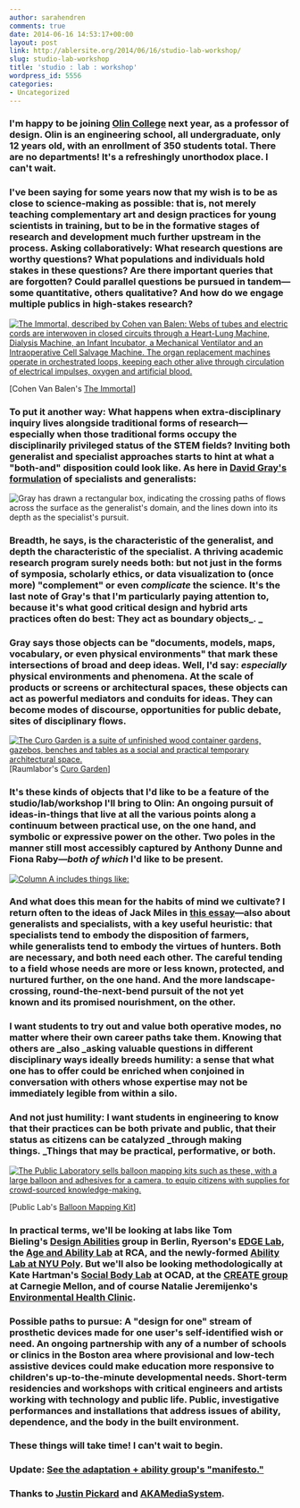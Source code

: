 ```yaml
---
author: sarahendren
comments: true
date: 2014-06-16 14:53:17+00:00
layout: post
link: http://ablersite.org/2014/06/16/studio-lab-workshop/
slug: studio-lab-workshop
title: 'studio : lab : workshop'
wordpress_id: 5556
categories:
- Uncategorized
---
```


### I'm happy to be joining [Olin College](http://www.olin.edu/) next year, as a professor of design. Olin is an engineering school, all undergraduate, only 12 years old, with an enrollment of 350 students total. There are no departments! It's a refreshingly unorthodox place. I can't wait.




### I've been saying for some years now that my wish is to be as close to science-making as possible: that is, not merely teaching complementary art and design practices for young scientists in training, but to be in the formative stages of research and development much further upstream in the process. Asking collaboratively: What research questions are worthy questions? What populations and individuals hold stakes in these questions? Are there important queries that are forgotten? Could parallel questions be pursued in tandem—some quantitative, others qualitative? And how do we engage multiple publics in high-stakes research?


[![The Immortal, described by Cohen van Balen: Webs of tubes and electric cords are interwoven in closed circuits through a Heart-Lung Machine, Dialysis Machine, an Infant Incubator, a Mechanical Ventilator and an Intraoperative Cell Salvage Machine. The organ replacement machines operate in orchestrated loops, keeping each other alive through circulation of electrical impulses, oxygen and artificial blood.](http://ablersite.files.wordpress.com/2014/06/theimmortal_3158-a4.jpg)](https://ablersite.files.wordpress.com/2014/06/theimmortal_3158-a4.jpg)

[Cohen Van Balen's [The Immortal](http://www.cohenvanbalen.com/work/the-immortal)]


### To put it another way: What happens when extra-disciplinary inquiry lives alongside traditional forms of research—especially when those traditional forms occupy the disciplinarily privileged status of the STEM fields? Inviting both generalist and specialist approaches starts to hint at what a "both-and" disposition could look like. As here in [David Gray's formulation](http://communicationnation.blogspot.com/2007/08/specialist-or-generalist.html) of specialists and generalists:


![Gray has drawn a rectangular box, indicating the crossing paths of flows across the surface as the generalist's domain, and the lines down into its depth as the specialist's pursuit.](http://ablersite.files.wordpress.com/2014/06/static-squarespace.jpg)


### Breadth, he says, is the characteristic of the generalist, and depth the characteristic of the specialist. A thriving academic research program surely needs both: but not just in the forms of symposia, scholarly ethics, or data visualization to (once more) "complement" or even _complicate_ the science. It's the last note of Gray's that I'm particularly paying attention to, because it's what good critical design and hybrid arts practices often do best: They act as boundary objects_. _




### Gray says those objects can be "documents, models, maps, vocabulary, or even physical environments" that mark these intersections of broad and deep ideas. Well, I'd say: _especially_ physical environments and phenomena. At the scale of products or screens or architectural spaces, these objects can act as powerful mediators and conduits for ideas. They can become modes of discourse, opportunities for public debate, sites of disciplinary flows.


[![The Curo Garden is a suite of unfinished wood container gardens, gazebos, benches and tables as a social and practical temporary architectural space.](http://ablersite.files.wordpress.com/2014/06/rl_curo_graden_07-965x644.jpg)](https://ablersite.files.wordpress.com/2014/06/rl_curo_graden_07-965x644.jpg) [Raumlabor's [Curo Garden](http://raumlabor.net/curo-garden/)]


### It's these kinds of objects that I'd like to be a feature of the studio/lab/workshop I'll bring to Olin: An ongoing pursuit of ideas-in-things that live at all the various points along a continuum between practical use, on the one hand, and symbolic or expressive power on the other. Two poles in the manner still most accessibly captured by Anthony Dunne and Fiona Raby—_both of which_ I'd like to be present.


[![Column A includes things like: ](http://ablersite.files.wordpress.com/2014/06/dr_realityimpossible_6_2.jpg)](https://ablersite.files.wordpress.com/2014/06/dr_realityimpossible_6_2.jpg)


### And what does this mean for the habits of mind we cultivate? I return often to the ideas of Jack Miles in [this essay](http://www.crosscurrents.org/miles.htm)—also about generalists and specialists, with a key useful heuristic: that specialists tend to embody the disposition of farmers, while generalists tend to embody the virtues of hunters. Both are necessary, and both need each other. The careful tending to a field whose needs are more or less known, protected, and nurtured further, on the one hand. And the more landscape-crossing, round-the-next-bend pursuit of the not yet known and its promised nourishment, on the other.




### I want students to try out and value both operative modes, no matter where their own career paths take them. Knowing that others are _also _asking valuable questions in different disciplinary ways ideally breeds humility: a sense that what one has to offer could be enriched when conjoined in conversation with others whose expertise may not be immediately legible from within a silo.




### And not just humility: I want students in engineering to know that their practices can be both private and public, that their status as citizens can be catalyzed _through making things. _Things that may be practical, performative, or both.


[![The Public Laboratory sells balloon mapping kits such as these, with a large balloon and adhesives for a camera, to equip citizens with supplies for crowd-sourced knowledge-making.](http://ablersite.files.wordpress.com/2014/06/7199086896_660a6a0119.jpg)](https://ablersite.files.wordpress.com/2014/06/7199086896_660a6a0119.jpg)

[Public Lab's [Balloon Mapping Kit](http://publiclab.org/wiki/balloon-mapping-kit)]


### In practical terms, we'll be looking at labs like Tom Bieling's [Design Abilities](http://www.designabilities.org/) group in Berlin, Ryerson's [EDGE Lab](http://edgelab.ryerson.ca/), the [Age and Ability Lab](http://www.hhc.rca.ac.uk/204/all/1/age--ability.aspx) at RCA, and the newly-formed [Ability Lab at NYU Poly](http://steinhardt.nyu.edu/site/ataglance/2013/07/occupational-therapy-is-part-of-a-disabilities-research-lab-at-media-and-games-network-magnet.html). But we'll also be looking methodologically at Kate Hartman's [Social Body Lab](http://research.ocadu.ca/socialbody/home) at OCAD, at the [CREATE group](http://www.cmucreatelab.org/) at Carnegie Mellon, and of course Natalie Jeremijenko's [Environmental Health Clinic](http://www.environmentalhealthclinic.net/).




### Possible paths to pursue: A "design for one" stream of prosthetic devices made for one user's self-identified wish or need. An ongoing partnership with any of a number of schools or clinics in the Boston area where provisional and low-tech assistive devices could make education more responsive to children's up-to-the-minute developmental needs. Short-term residencies and workshops with critical engineers and artists working with technology and public life. Public, investigative performances and installations that address issues of ability, dependence, and the body in the built environment.




### These things will take time! I can't wait to begin.




### Update: [See the adaptation + ability group's "manifesto."](http://ablersite.org/2014/08/20/guiding-principles-for-an-adaptive-technology-working-group/)




### Thanks to [Justin Pickard](https://twitter.com/justinpickard) and [AKAMediaSystem](https://twitter.com/AKAMEDIASYSTEM).
